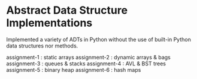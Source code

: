 # Abstract Data Structure Implementations

Implemented a variety of ADTs in Python without the use of built-in Python data structures nor methods.

assignment-1 : static arrays
assignment-2 : dynamic arrays & bags 
assignment-3 : queues & stacks
assignment-4 : AVL & BST trees
assignment-5 : binary heap
assignment-6 : hash maps
